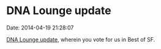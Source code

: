 DNA Lounge update
=================

Date: 2014-04-19 21:28:07

[DNA Lounge
update](http://www.dnalounge.com/backstage/log/2014/04/19.html), wherein
you vote for us in Best of SF.
